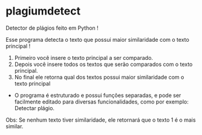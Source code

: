 # plagiumdetect
Detector de plágios feito em Python !

Esse programa detecta o texto que possui maior similaridade com o texto principal !
1. Primeiro você insere o texto principal a ser comparado.
2. Depois você insere todos os textos que serão comparados com o texto principal.
3. No final ele retorna qual dos textos possui maior similaridade com o texto principal
* O programa é estruturado e possui funções separadas, e pode ser facilmente editado
para diversas funcionalidades, como por exemplo: Detectar plágio.

Obs: Se nenhum texto tiver similaridade, ele retornará que o texto 1 é o mais similar.
